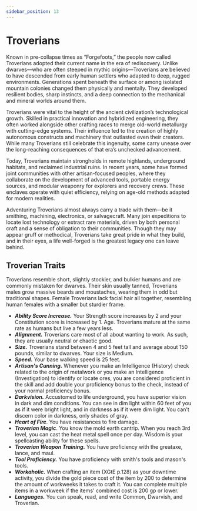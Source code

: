 ```yaml
---
sidebar_position: 13
---
```


# Troverians

Known in pre-collapse times as “Forgefoots,” the people now called Troverians adopted their current name in the era of rediscovery. Unlike dwarves—who are often steeped in mythic origins—Troverians are believed to have descended from early human settlers who adapted to deep, rugged environments. Generations spent beneath the surface or among isolated mountain colonies changed them physically and mentally. They developed resilient bodies, sharp instincts, and a deep connection to the mechanical and mineral worlds around them.

Troverians were vital to the height of the ancient civilization’s technological growth. Skilled in practical innovation and hybridized engineering, they often worked alongside other crafting races to merge old-world metallurgy with cutting-edge systems. Their influence led to the creation of highly autonomous constructs and machinery that outlasted even their creators. While many Troverians still celebrate this ingenuity, some carry unease over the long-reaching consequences of that era’s unchecked advancement.

Today, Troverians maintain strongholds in remote highlands, underground habitats, and reclaimed industrial ruins. In recent years, some have formed joint communities with other artisan-focused peoples, where they collaborate on the development of advanced tools, portable energy sources, and modular weaponry for explorers and recovery crews. These enclaves operate with quiet efficiency, relying on age-old methods adapted for modern realities.

Adventuring Troverians almost always carry a trade with them—be it smithing, machining, electronics, or salvagecraft. Many join expeditions to locate lost technology or extract rare materials, driven by both personal craft and a sense of obligation to their communities. Though they may appear gruff or methodical, Troverians take great pride in what they build, and in their eyes, a life well-forged is the greatest legacy one can leave behind.

## Troverian Traits

Troverians resemble short, slightly stockier, and bulkier humans and are commonly mistaken for dwarves. Their skin usually tanned, Troverians males grow massive beards and moustaches, wearing them in odd but traditional shapes. Female Troverians lack facial hair all together, resembling human females with a smaller but sturdier frame.

- ***Ability Score Increase.*** Your Strength score increases by 2 and your Constitution score is increased by 1. Age. Troverians mature at the same rate as humans but live a few years less.
- ***Alignment.*** Troverians care most of all about wanting to work. As such, they are usually neutral or chaotic good.
- ***Size.*** Troverians stand between 4 and 5 feet tall and average about 150 pounds, similar to dwarves. Your size is Medium.
- ***Speed.*** Your base walking speed is 25 feet.
- ***Artisan's Cunning.*** Whenever you make an Intelligence (History) check related to the origin of metalwork or you make an Intelligence (Investigation) to identify or locate ores, you are considered proficient in the skill and add double your proficiency bonus to the check, instead of your normal proficiency bonus.
- ***Darkvision.*** Accustomed to life underground, you have superior vision in dark and dim conditions. You can see in dim light within 60 feet of you as if it were bright light, and in darkness as if it were dim light. You can’t discern color in darkness, only shades of gray.
- ***Heart of Fire***. You have resistances to fire damage.
- ***Troverian Magic***. You know the mold earth cantrip. When you reach 3rd level, you can cast the heat metal spell once per day. Wisdom is your spellcasting ability for these spells.
- ***Troverian Weapon Training.*** You have proficiency with the greataxe, lance, and maul.
- ***Tool Proficiency.*** You have proficiency with smith's tools and mason's tools.
- ***Workaholic.*** When crafting an item (XGtE p.128) as your downtime activity, you divide the gold piece cost of the item by 200 to determine the amount of workweeks it takes to craft it. You can complete multiple items in a workweek if the items' combined cost is 200 gp or lower.
- ***Languages.*** You can speak, read, and write Common, Dwarvish, and Troverian.
